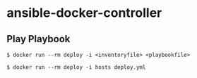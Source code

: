 # ansible-docker-controller

## Play Playbook

`$ docker run --rm deploy -i <inventoryfile> <playbookfile>`

`$ docker run --rm deploy -i hosts deploy.yml`
